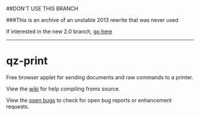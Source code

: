 ##DON'T USE THIS BRANCH

###This is an archive of an unstable 2013 rewrite that was never used

If interested in the new 2.0 branch, [go here](../../tree/2.0)

---

qz-print
========

Free browser applet for sending documents and raw commands to a printer.

View the [wiki](../../wiki) for help compiling froms source.

View the [open bugs](../../issues) to check for open bug reports or enhancement requests.

